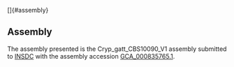 []{#assembly}

Assembly
--------

The assembly presented is the Cryp\_gatt\_CBS10090\_V1 assembly
submitted to [INSDC](http://www.insdc.org) with the assembly accession
[GCA\_000835765.1](http://www.ebi.ac.uk/ena/data/view/GCA_000835765.1).
